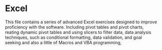 # Excel
This file contains a series of advanced Excel exercises designed to improve proficiency with the software. Including pivot tables and pivot charts, reating dynamic pivot tables and using slicers to filter data, data analysis techniques, such as conditional formatting, data validation, and goal seeking and also a little of Macros and VBA programming, 
